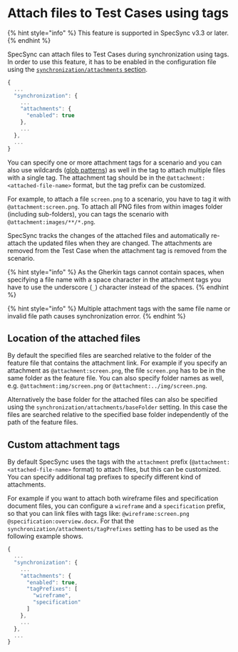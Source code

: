 # Attach files to Test Cases using tags

{% hint style="info" %}
This feature is supported in SpecSync v3.3 or later.
{% endhint %}

SpecSync can attach files to Test Cases during synchronization using tags. In order to use this feature, it has to be enabled in the configuration file using the [`synchronization/attachments` section](../../reference/configuration/configuration-synchronization/configuration-synchronization-attachments.md). 

```javascript
{
  ...
  "synchronization": {
    ...
    "attachments": {
      "enabled": true
    },
    ...
  },
  ...
}
```

You can specify one or more attachment tags for a scenario and you can also use wildcards \([glob patterns](https://en.wikipedia.org/wiki/Glob_%28programming%29)\) as well in the tag to attach multiple files with a single tag. The attachment tag should be in the `@attachment:<attached-file-name>` format, but the tag prefix can be customized. 

For example, to attach a file `screen.png` to a scenario, you have to tag it with `@attachment:screen.png`. To attach all PNG files from within images folder (including sub-folders), you can tags the scenario with `@attachment:images/**/*.png`.

SpecSync tracks the changes of the attached files and automatically re-attach the updated files when they are changed. The attachments are removed from the Test Case when the attachment tag is removed from the scenario.

{% hint style="info" %}
As the Gherkin tags cannot contain spaces, when specifying a file name with a space character in the attachment tags you have to use the underscore \(`_`\) character instead of the spaces. 
{% endhint %}

{% hint style="info" %}
Multiple attachment tags with the same file name or invalid file path causes synchronization error. 
{% endhint %}

## Location of the attached files

By default the specified files are searched relative to the folder of the feature file that contains the attachment link. For example if you specify an attachment as `@attachment:screen.png`, the file `screen.png` has to be in the same folder as the feature file. You can also specify folder names as well, e.g. `@attachment:img/screen.png` or `@attachment:../img/screen.png`. 

Alternatively the base folder for the attached files can also be specified using the `synchronization/attachments/baseFolder` setting. In this case the files are searched relative to the specified base folder independently of the path of the feature files.

## Custom attachment tags

By default SpecSync uses the tags with the `attachment` prefix (`@attachment:<attached-file-name>` format) to attach files, but this can be customized. You can specify additional tag prefixes to specify different kind of attachments. 

For example if you want to attach both wireframe files and specification document files, you can configure a `wireframe` and a `specification` prefix, so that you can link files with tags like: `@wireframe:screen.png @specification:overview.docx`. For that the `synchronization/attachments/tagPrefixes` setting has to be used as the following example shows.

```javascript
{
  ...
  "synchronization": {
    ...
    "attachments": {
      "enabled": true,
      "tagPrefixes": [
        "wireframe",
        "specification"
      ]
    },
    ...
  },
  ...
}
```
